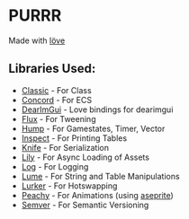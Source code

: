 # PURRR
Made with [löve](https://love2d.org)

## Libraries Used:
* [Classic](https://github.com/rxi/classic) - For Class
* [Concord](https://github.com/Tjakka5/Concord) - For ECS
* [DearImGui](https://github.com/camchenry/love-imgui) - Love bindings for dearimgui
* [Flux](https://github.com/rxi/flux) - For Tweening
* [Hump](https://github.com/vrld/hump) - For Gamestates, Timer, Vector
* [Inspect](http://github.com/kikito/inspect.lua) - For Printing Tables
* [Knife](https://github.com/airstruck/knife) - For Serialization
* [Lily](https://github.com/MikuAuahDark/lily) - For Async Loading of Assets
* [Log](https://github.com/flamendless/log) - For Logging
* [Lume](https://github.com/rxi/lume) - For String and Table Manipulations
* [Lurker](https://github.com/rxi/lurker) - For Hotswapping
* [Peachy](https://github.com/flamendless/peachy) - For Animations (using [aseprite](https://www.aseprite.org/))
* [Semver](https://github.com/kikito/semver.lua) - For Semantic Versioning
